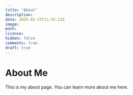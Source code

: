 ```yaml
---
title: "About"
description: 
date: 2025-02-23T11:45:23Z
image: 
math: 
license: 
hidden: false
comments: true
draft: true
---
```


# About Me

This is my about page. You can learn more about me here.